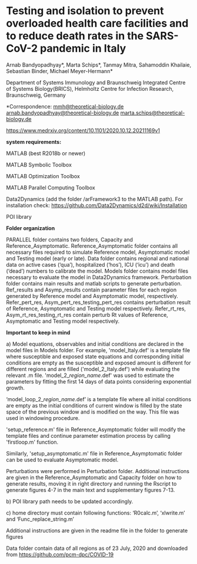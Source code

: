 # Testing and isolation to prevent overloaded health care facilities and to reduce death rates in the SARS-CoV-2 pandemic in Italy

Arnab Bandyopadhyay*, Marta Schips*, Tanmay Mitra, Sahamoddin Khailaie, Sebastian Binder, Michael Meyer-Hermann*

Department of Systems Immunology and Braunschweig Integrated Centre of Systems Biology(BRICS), Helmholtz Centre for Infection Research, Braunschweig, Germany

*Correspondence:
mmh@theoretical-biology.de 
arnab.bandyopadhyay@theoretical-biology.de 
marta.schips@theoretical-biology.de

https://www.medrxiv.org/content/10.1101/2020.10.12.20211169v1

 **system requirements:**
 
MATLAB (best R2018b or newer)

MATLAB Symbolic Toolbox

MATLAB Optimization Toolbox

MATLAB Parallel Computing Toolbox 

Data2Dynamics (add the folder /arFramework3 to the MATLAB path). For installation check: 
https://github.com/Data2Dynamics/d2d/wiki/Installation

POI library


**Folder organization**

PARALLEL folder contains two folders, Capacity and Reference_Asymptomatic. Reference_Asymptomatic folder contains all necessary files required to simulate Reference model, Asymptomatic model and Testing model (early or late). Data folder contains regional and national data on active cases (‘qua’), hospitalized (‘hos’), ICU (‘icu’) and death (‘dead’) numbers to calibrate the model. Models folder contains model files necessary to evaluate the model in Data2Dynamics framework. Perturbation folder contains main results and matlab scripts to generate perturbation. Ref_results and Asymp_results contain parameter files for each region generated by Reference model and Asymptomatic model, respectively. Refer_pert_res, Asym_pert_res_testing_pert_res contains perturbation result of Reference, Asymptomatic and Testing model respectively.  Refer_rt_res, Asym_rt_res_testing_rt_res contain perturb Rt values of Reference, Asymptomatic and Testing model respectively. 

**Important to keep in mind**

a) Model equations, observables and initial conditions are declared in the model files in Models folder. For example, 'model_Italy.def' is a template file where susceptible and exposed state equations and corresponding initial conditions are empty as the susceptible and exposed amount is different for different regions and are filled ('model_2_Italy.def') while evaluating the relevant .m file. 'model_2_*region_name*.def' was used to estimate the parameters by fitting the first 14 days of data points considering exponential growth. 

‘model_loop_2_*region_name*.def’ is a template file where all initial conditions are empty as the initial conditions of current window is filled by the state space of the previous window and is modified on the way. This file was used in windowing procedure.

'setup_reference.m' file in Reference_Asymptomatic folder will modify the template files and continue parameter estimation process by calling 'firstloop.m' function.

Similarly, 'setup_asymptomatic.m' file in Reference_Asymptomatic folder can be used to evaluate Asymptomatic model.

Perturbations were performed in Perturbation folder. Additional instructions are given in the Reference_Asymptomatic and Capacity folder on how to generate results, moving it in right directory and running the Rscript to generate figures 4-7 in the main text and supplementary figures 7-13. 

b) POI library path needs to be updated accordingly. 

c) home directory must contain following functions: ‘R0calc.m’, ‘xlwrite.m’ and ‘Func_replace_string.m’

Additional instructions are given in the readme file in the folder to generate figures

Data folder contain data of all regions as of 23 July, 2020 and downloaded from https://github.com/pcm-dpc/COVID-19

